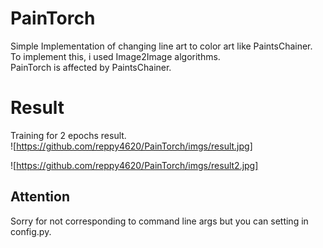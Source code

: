 PainTorch
===
Simple Implementation of changing line art to color art like PaintsChainer.  
To implement this, i used Image2Image algorithms.  
PainTorch is affected by PaintsChainer.

# Result
Training for 2 epochs result.  
![https://github.com/reppy4620/PainTorch/imgs/result.jpg]  
  
![https://github.com/reppy4620/PainTorch/imgs/result2.jpg]

## Attention
Sorry for not corresponding to command line args but you can setting in config.py.